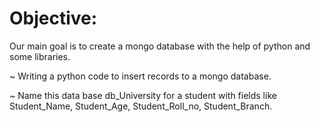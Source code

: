 # Objective: 

Our main goal is to create a mongo database with the help of python and some libraries.

~ Writing a python code to insert records to a mongo database.

~ Name this data base db_University for a student with fields like Student_Name, Student_Age, Student_Roll_no, Student_Branch.
